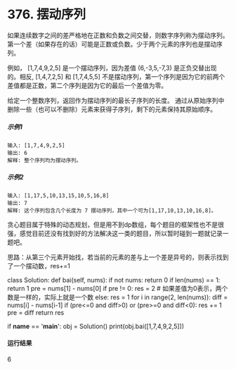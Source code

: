 # 376. 摆动序列
如果连续数字之间的差严格地在正数和负数之间交替，则数字序列称为摆动序列。第一个差（如果存在的话）可能是正数或负数。少于两个元素的序列也是摆动序列。

例如， [1,7,4,9,2,5] 是一个摆动序列，因为差值 (6,-3,5,-7,3) 是正负交替出现的。相反, [1,4,7,2,5] 和 [1,7,4,5,5] 不是摆动序列，第一个序列是因为它的前两个差值都是正数，第二个序列是因为它的最后一个差值为零。

给定一个整数序列，返回作为摆动序列的最长子序列的长度。 通过从原始序列中删除一些（也可以不删除）元素来获得子序列，剩下的元素保持其原始顺序。

##### 示例1
    输入: [1,7,4,9,2,5]
    输出: 6 
    解释: 整个序列均为摆动序列。

##### 示例2
    输入: [1,17,5,10,13,15,10,5,16,8]
    输出: 7
    解释: 这个序列包含几个长度为 7 摆动序列，其中一个可为[1,17,10,13,10,16,8]。
    
贪心题目属于特殊的动态规划，但是用不到dp数组，每个题目的框架性也不是很强，感觉目前还没有找到好的方法解决这一类的题目，所以暂时碰到一题就记录一题吧。

思路：从第三个元素开始找，若当前的元素的差与上一个差是异号的，则表示找到了一个摆动数，res+=1

class Solution:
	def bai(self, nums):
		if not nums:
			return 0
		if len(nums) == 1:
			return 1
		pre = nums[1] - nums[0]
		if pre != 0:
			res = 2
    # 如果差值为0表示，两个数是一样的，实际上就是一个数
		else:
			res = 1
		for i in range(2, len(nums)):
			diff = nums[i] - nums[i-1]
			if (pre<=0 and diff>0) or (pre>=0 and diff<0):
				res += 1
				pre = diff
		return res
	
if __name__ == '__main__':
	obj = Solution()
	print(obj.bai([1,7,4,9,2,5]))

#### 运行结果
  6
